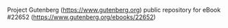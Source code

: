 Project Gutenberg (https://www.gutenberg.org) public repository for eBook #22652 (https://www.gutenberg.org/ebooks/22652)
